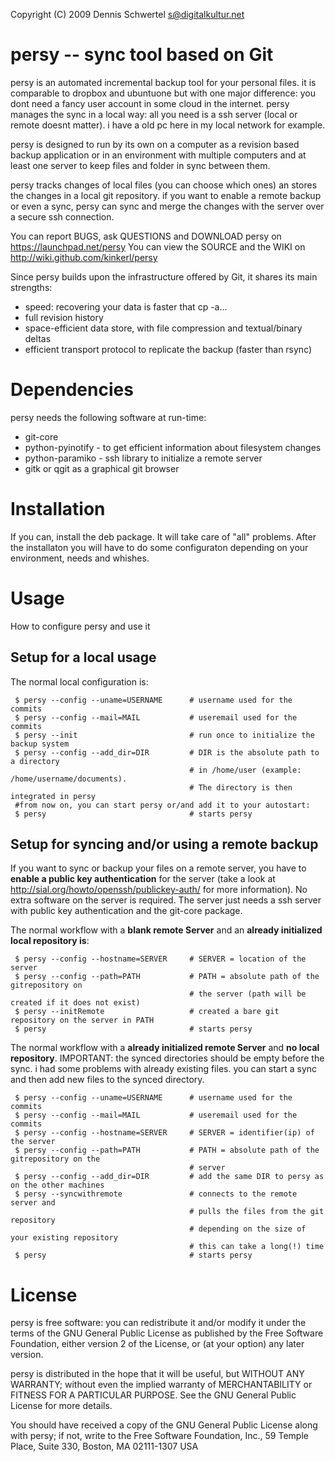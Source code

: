 Copyright (C) 2009 Dennis Schwertel <s@digitalkultur.net>

persy -- sync tool based on Git
=================================
persy is an automated incremental backup tool for your personal files.
it is comparable to dropbox and ubuntuone but with one major difference: 
you dont need a fancy user account in some cloud in the internet. persy manages the sync in a local way: 
all you need is a ssh server (local or remote doesnt matter). i have a old pc here in my local network for example. 

persy is designed to run by its own on a computer as a revision based
backup application or in an environment with multiple computers and at least
one server to keep files and folder in sync between them.

persy tracks changes of local files (you can choose which ones) an stores the changes in a local git repository. 
if you want to enable a remote backup or even a sync, persy can sync and merge the changes with the server over a secure ssh connection. 


You can report BUGS, ask QUESTIONS and DOWNLOAD persy on https://launchpad.net/persy
You can view the SOURCE and the WIKI on http://wiki.github.com/kinkerl/persy

Since persy builds upon the infrastructure offered by Git, it shares its main
strengths:

 *    speed: recovering your data is faster that cp -a...
 *    full revision history
 *    space-efficient data store, with file compression and textual/binary deltas
 *    efficient transport protocol to replicate the backup (faster than rsync)

Dependencies
============
persy needs the following software at run-time:

 *    git-core
 *    python-pyinotify - to get efficient information about filesystem changes
 *    python-paramiko - ssh library to initialize a remote server
 *    gitk or qgit as a graphical git browser

Installation
============
If you can, install the deb package. It will take care of "all" problems. 
After the installaton you will have to do some configuraton depending on your environment, needs and whishes.

Usage
============
How to configure persy and use it

Setup for a local usage
------------
The normal local configuration is:

     $ persy --config --uname=USERNAME      # username used for the commits
     $ persy --config --mail=MAIL           # useremail used for the commits
     $ persy --init                         # run once to initialize the backup system
     $ persy --config --add_dir=DIR         # DIR is the absolute path to a directory 
                                            # in /home/user (example: /home/username/documents).
                                            # The directory is then integrated in persy
     #from now on, you can start persy or/and add it to your autostart:
     $ persy                                # starts persy


Setup for syncing and/or using a remote backup
------------
If you want to sync or backup your files on a remote server, you have to __enable a public key authentication__ 
for the server (take a look at http://sial.org/howto/openssh/publickey-auth/ for more information).
No extra software on the server is required. The server just needs a ssh server with public key authentication 
and the git-core package.

The normal workflow with a __blank remote Server__ and an __already initialized local repository is__:

     $ persy --config --hostname=SERVER     # SERVER = location of the server
     $ persy --config --path=PATH           # PATH = absolute path of the gitrepository on 
                                            # the server (path will be created if it does not exist)
     $ persy --initRemote                   # created a bare git repository on the server in PATH
     $ persy                                # starts persy 


The normal workflow with a __already initialized remote Server__ and __no local repository__. 
IMPORTANT: the synced directories should be empty before the sync. i had some problems 
with already existing files. you can start a sync and then add new files to the synced directory.

     $ persy --config --uname=USERNAME      # username used for the commits
     $ persy --config --mail=MAIL           # useremail used for the commits
     $ persy --config --hostname=SERVER     # SERVER = identifier(ip) of the server
     $ persy --config --path=PATH           # PATH = absolute path of the gitrepository on the 
                                            # server
     $ persy --config --add_dir=DIR         # add the same DIR to persy as on the other machines
     $ persy --syncwithremote               # connects to the remote server and 
                                            # pulls the files from the git repository
                                            # depending on the size of your existing repository
                                            # this can take a long(!) time
     $ persy                                # starts persy

License
============
persy is free software: you can redistribute it and/or modify it
under the terms of the GNU General Public License as published by the Free
Software Foundation, either version 2 of the License, or (at your option) any
later version.

persy is distributed in the hope that it will be useful,
but WITHOUT ANY WARRANTY; without even the implied warranty of
MERCHANTABILITY or FITNESS FOR A PARTICULAR PURPOSE.  See the GNU
General Public License for more details.

You should have received a copy of the GNU General Public License
along with persy; if not, write to the Free Software
Foundation, Inc., 59 Temple Place, Suite 330, Boston, MA  02111-1307  USA
